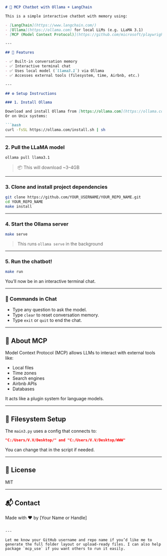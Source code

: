 

````markdown
# 🧠 MCP Chatbot with Ollama + LangChain

This is a simple interactive chatbot with memory using:

- [LangChain](https://www.langchain.com/)
- [Ollama](https://ollama.com) for local LLMs (e.g. LLaMA 3.1)
- [MCP (Model Context Protocol)](https://github.com/microsoft/playwright-mcp) for external tool integration

---

## 🚀 Features

- ✅ Built-in conversation memory
- ✅ Interactive terminal chat
- ✅ Uses local model (`llama3.1`) via Ollama
- ✅ Accesses external tools (filesystem, time, Airbnb, etc.)

---

## ⚙️ Setup Instructions

### 1. Install Ollama

Download and install Ollama from [https://ollama.com](https://ollama.com)  
Or on Unix systems:

```bash
curl -fsSL https://ollama.com/install.sh | sh
````

---

### 2. Pull the LLaMA model

```bash
ollama pull llama3.1
```

> 📦 This will download \~3–4GB

---

### 3. Clone and install project dependencies

```bash
git clone https://github.com/YOUR_USERNAME/YOUR_REPO_NAME.git
cd YOUR_REPO_NAME
make install
```

---

### 4. Start the Ollama server

```bash
make serve
```

> This runs `ollama serve` in the background

---

### 5. Run the chatbot!

```bash
make run
```

You’ll now be in an interactive terminal chat.

---

### 💬 Commands in Chat

* Type any question to ask the model.
* Type `clear` to reset conversation memory.
* Type `exit` or `quit` to end the chat.

---

## 🧠 About MCP

Model Context Protocol (MCP) allows LLMs to interact with external tools like:

* Local files
* Time zones
* Search engines
* Airbnb APIs
* Databases

It acts like a plugin system for language models.

---

## 📁 Filesystem Setup

The `main3.py` uses a config that connects to:

```json
"C:/Users/V.V/Desktop/" and "C:/Users/V.V/Desktop/WWW"
```

You can change that in the script if needed.

---

## 📝 License

MIT

---

## 📬 Contact

Made with ❤️ by \[Your Name or Handle]

```

---

Let me know your GitHub username and repo name if you’d like me to generate the full folder layout or upload-ready files. I can also help package `mcp_use` if you want others to run it easily.
```
